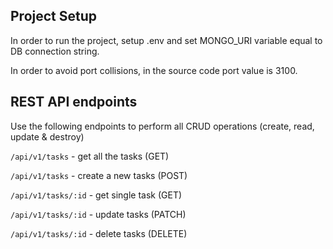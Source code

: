 ## Project Setup

In order to run the project, setup .env and set MONGO_URI variable equal to DB connection string.

In order to avoid port collisions, in the source code port value is 3100.

## REST API endpoints

Use the following endpoints to perform all CRUD operations (create, read, update & destroy)

`/api/v1/tasks` - get all the tasks (GET)

`/api/v1/tasks` - create a new tasks (POST)

`/api/v1/tasks/:id` - get single task (GET)

`/api/v1/tasks/:id` - update tasks (PATCH)

`/api/v1/tasks/:id` - delete tasks (DELETE)

